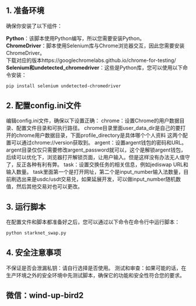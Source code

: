 # 
## 1. 准备环境
确保你安装了以下组件：  

**Python**：该脚本使用Python编写，所以您需要安装Python。  
**ChromeDriver**：脚本使用Selenium库与Chrome浏览器交互，因此您需要安装ChromeDriver。  
下载对应的版本https://googlechromelabs.github.io/chrome-for-testing/  
**Selenium和undetected_chromedriver**：这些是Python库，您可以使用以下命令安装：
```bash
pip install selenium undetected-chromedriver
```
## 2. 配置config.ini文件
编辑config.ini文件，确保以下设置正确：
chrome：设置Chrome的用户数据目录、配置文件目录和可执行路径。
chrome目录里面user_data_dir是自己的要打开的chrome用户数据目录，下面profile_directory是具体哪个个人资料 这两个配置可以通过chrome://version获取到。
argent：设置argent钱包的密码和URL。
argent目录仅仅只需要修改argent_password就可以，这个是解锁argent钱包，后续可以优化下，浏览器打开解锁页面，让用户输入。但是这样没有办法无人值守了，反正各种有利有弊。
task：设置交换任务的相关信息，例如jediswap URL和输入数量。
task里面第一个是打开网址，第二个是input_number输入法数量，目前刷选出来是usdc/usdt交易兑，如果延展开发，可以做input_number随机数值，然后其他交易对也可以更改。
## 3. 运行脚本
在配置文件和脚本都准备好之后，您可以通过以下命令在命令行中运行脚本：
```bash
python starknet_swap.py
```
## 4. 安全注意事项
不保证是否会泄漏私钥：请自行选择是否使用。
测试和审查：如果可能的话，在生产环境之外的安全环境中先测试脚本，确保它的功能和安全性符合您的要求。

## 微信：wind-up-bird2
